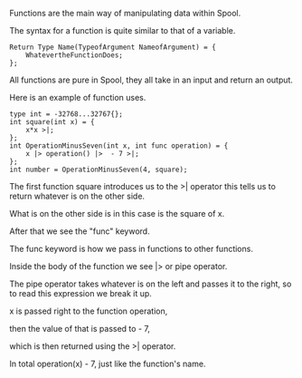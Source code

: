 Functions are the main way of manipulating data within Spool.

The syntax for a function is quite similar to that of a variable.
```
Return Type Name(TypeofArgument NameofArgument) = {
    WhatevertheFunctionDoes;
};
```
All functions are pure in Spool, they all take in an input and return an output.

Here is an example of function uses.
```
type int = -32768...32767{};
int square(int x) = {
    x*x >|;
};
int OperationMinusSeven(int x, int func operation) = {
    x |> operation() |>  - 7 >|;
};
int number = OperationMinusSeven(4, square);
```
The first function square introduces us to the >| operator this tells us to return whatever is on the other side.

What is on the other side is in this case is the square of x.

After that we see the "func" keyword.

The func keyword is how we pass in functions to other functions.

Inside the body of the function we see |> or pipe operator.

The pipe operator takes whatever is on the left and passes it to the right, so to read this expression we break it up.

x is passed right to the function operation,

then the value of that is passed to - 7,

which is then returned using the >| operator.

In total operation(x) - 7, just like the function's name.
